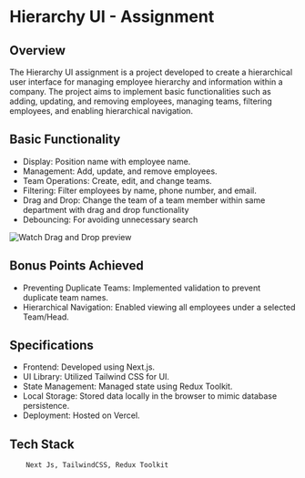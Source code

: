 # Hierarchy UI - Assignment

## Overview
The Hierarchy UI assignment is a project developed to create a hierarchical user interface for managing employee hierarchy and information within a company. The project aims to implement basic functionalities such as adding, updating, and removing employees, managing teams, filtering employees, and enabling hierarchical navigation.

## Basic Functionality
- Display: Position name with employee name.
- Management: Add, update, and remove employees.
- Team Operations: Create, edit, and change teams.
- Filtering: Filter employees by name, phone number, and email.
- Drag and Drop: Change the team of a team member within same department with drag and drop functionality
- Debouncing: For avoiding unnecessary search

![Watch Drag and Drop preview](/drag-and-drop-output.gif)

## Bonus Points Achieved
- Preventing Duplicate Teams: Implemented validation to prevent duplicate team names.
- Hierarchical Navigation: Enabled viewing all employees under a selected Team/Head.

## Specifications
- Frontend: Developed using Next.js.
- UI Library: Utilized Tailwind CSS for UI.
- State Management: Managed state using Redux Toolkit.
- Local Storage: Stored data locally in the browser to mimic database persistence.
- Deployment: Hosted on Vercel.


## Tech Stack
```
    Next Js, TailwindCSS, Redux Toolkit
```

